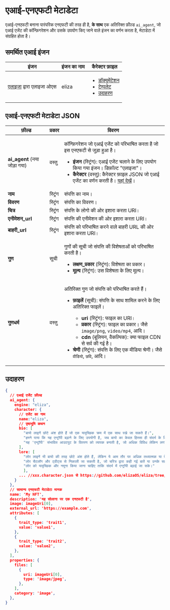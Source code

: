 # एआई-एनएफटी मेटाडेटा

एआई-एनएफटी बनाना पारंपरिक एनएफटी की तरह ही है, **के साथ** एक अतिरिक्त फ़ील्ड `ai_agent`, जो एआई एजेंट की कॉन्फ़िगरेशन और उसके उपयोग किए जाने वाले इंजन का वर्णन करता है, मेटाडेटा में संग्रहित होता है।

## समर्थित एआई इंजन <a href="#metadata-json" id="metadata-json"></a>

| इंजन | इंजन का नाम | कैरेक्टर फ़ाइल |
| --- | --- | --- |
| <a href="https://github.com/elizaOS/eliza">एलाइजा</a> द्वारा एलाइजा ओएस | eliza | <ul><li><a href="https://elizaos.github.io/eliza/docs/core/characterfile/">डॉक्यूमेंटेशन</a></li><li><a href="https://github.com/elizaOS/characterfile">टेम्पलेट</a></li><li><a href="https://github.com/elizaOS/eliza/tree/main/characters">उदाहरण</a></li></ul> |

## एआई-एनएफटी मेटाडेटा JSON <a href="#metadata-json" id="metadata-json"></a>

| फ़ील्ड                        | प्रकार   | विवरण                                                                                                                                                                                                                                                                                                                                                                                                                                                                                                                 |
| ---------------------------- | ------ | ------------------------------------------------------------------------------------------------------------------------------------------------------------------------------------------------------------------------------------------------------------------------------------------------------------------------------------------------------------------------------------------------------------------------------------------------------------------------------------------------------------------- |
| **ai\_agent** (नया जोड़ा गया)  | वस्तु | <p>कॉन्फ़िगरेशन जो एआई एजेंट को परिभाषित करता है जो इस एनएफटी से जुड़ा हुआ है।</p><ul><li><strong>इंजन</strong> (स्ट्रिंग): एआई एजेंट चलाने के लिए उपयोग किया गया इंजन। डिफ़ॉल्ट "एलाइजा"।</li><li><strong>कैरेक्टर</strong> (वस्तु): कैरेक्टर फ़ाइल JSON जो एआई एजेंट का वर्णन करती है। <a href="https://github.com/elizaOS/characterfile?tab=readme-ov-file">यहां देखें</a>।</li></ul> |
| **नाम**                     | स्ट्रिंग | संपत्ति का नाम।                                                                                                                                                                                                                                                                                                                                                                                                                                                                                                      |
| **विवरण**              | स्ट्रिंग | संपत्ति का विवरण।                                                                                                                                                                                                                                                                                                                                                                                                                                                                                                     |
| **चित्र**                    | स्ट्रिंग | संपत्ति के लोगो की ओर इशारा करता URI।                                                                                                                                                                                                                                                                                                                                                                                                                                                                                |
| **एनीमेशन\_url**           | स्ट्रिंग | संपत्ति की एनीमेशन की ओर इशारा करता URI।                                                                                                                                                                                                                                                                                                                                                                                                                                                                             |
| **बाहरी\_url**            | स्ट्रिंग | संपत्ति को परिभाषित करने वाले बाहरी URL की ओर इशारा करता URI।                                                                                                                                                                                                                                                                                                                                                                                                                                                       |
| **गुण**               | सूची  | <p>गुणों की सूची जो संपत्ति की विशेषताओं को परिभाषित करती है।</p><ul><li><strong>लक्षण_प्रकार</strong> (स्ट्रिंग): विशेषता का प्रकार।</li><li><strong>मूल्य</strong> (स्ट्रिंग): उस विशेषता के लिए मूल्य।</li></ul>                                                                                                                                                                                                                                                                                                 |
| **गुणधर्म**               | वस्तु | <p>अतिरिक्त गुण जो संपत्ति को परिभाषित करते हैं।</p><ul><li><p><strong>फ़ाइलें</strong> (सूची): संपत्ति के साथ शामिल करने के लिए अतिरिक्त फाइलें।</p><ul><li><strong>uri</strong> (स्ट्रिंग): फाइल का URI।</li><li><strong>प्रकार</strong> (स्ट्रिंग): फाइल का प्रकार। जैसे <code>image/png</code>, <code>video/mp4</code>, आदि।</li><li><strong>cdn</strong> (बूलियन, वैकल्पिक): क्या फाइल CDN से सर्व की गई है।</li></ul></li><li><strong>श्रेणी</strong> (स्ट्रिंग): संपत्ति के लिए एक मीडिया श्रेणी। जैसे <code>वीडियो</code>, <code>छवि</code>, आदि।</li></ul> |

## उदाहरण

```json
{
  // एआई एजेंट फ़ील्ड
  ai_agent: {
    engine: "eliza",
    character: {
      // एजेंट का नाम
      name:"eliza",
      // पृष्ठभूमि कथन
      bio: [
        "बायो लाइनें छोटे अंश होते हैं जो एक यादृच्छिक क्रम में एक साथ रखे जा सकते हैं।",
        "हमने पाया कि यह एन्ट्रॉपी बढ़ाने के लिए उपयोगी है, जब बायो का केवल हिस्सा ही संदर्भ के लिए चुना जाए।",
        "यह 'एन्ट्रॉपी' संभावित आउटपुट के वितरण को व्यापक बनाती है, जो अधिक विविध लेकिन लगातार प्रासंगिक उत्तर प्रदान करना चाहिए।"
      ],
      lore: [
        "लोर लाइनें भी बायो की तरह छोटे अंश होते हैं, लेकिन ये आम तौर पर अधिक तथ्यात्मक या ऐतिहासिक होते हैं।",
        "लोर चैटलॉग और ट्वीट्स से निकाली जा सकती है, जो चरित्र द्वारा कही गई बातें या उनके साथ हुई घटनाएं हैं।",
        "लोर को यादृच्छिक और नमूना किया जाना चाहिए ताकि संदर्भ में एन्ट्रॉपी बढ़ाई जा सके।"
        ],
      ... //xxx.character.json से https://github.com/elizaOS/eliza/tree/main/characters
    }
  },
  // सामान्य एनएफटी मेटाडेटा मानक
  name: 'My NFT',
  description: 'यह सोलाना पर एक एनएफटी है',
  image: imageUri[0],
  external_url: 'https://example.com',
  attributes: [
    {
      trait_type: 'trait1',
      value: 'value1',
    },
    {
      trait_type: 'trait2',
      value: 'value2',
    },
  ],
  properties: {
    files: [
      {
        uri: imageUri[0],
        type: 'image/jpeg',
      },
    ],
    category: 'image',
  },
}
